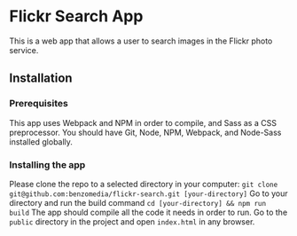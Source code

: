 # Flickr Search App
This is a web app that allows a user to search images
in the Flickr photo service.

## Installation

### Prerequisites
This app uses Webpack and NPM in order to compile, and
Sass as a CSS preprocessor. You should have Git, Node, NPM, Webpack,
and Node-Sass installed globally.

### Installing the app
Please clone the repo to a selected directory in your computer:
``git clone git@github.com:benzomedia/flickr-search.git [your-directory]``
Go to your directory and run the build command
``cd [your-directory] && npm run build``
The app should compile all the code it needs in order to run.
Go to the ``public`` directory in the project and open ``index.html``
in any browser.



